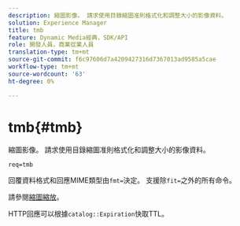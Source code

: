 ```yaml
---
description: 縮圖影像。 請求使用目錄縮圖准則格式化和調整大小的影像資料。
solution: Experience Manager
title: tmb
feature: Dynamic Media經典，SDK/API
role: 開發人員，商業從業人員
translation-type: tm+mt
source-git-commit: f6c97606d7a4209427316d7367013ad9585a5cae
workflow-type: tm+mt
source-wordcount: '63'
ht-degree: 0%

---
```



# tmb{#tmb}

縮圖影像。 請求使用目錄縮圖准則格式化和調整大小的影像資料。

`req=tmb`

回覆資料格式和回應MIME類型由`fmt=`決定。 支援除`fit=`之外的所有命令。

請參閱[縮圖縮放](../../../../../../is-api/http-ref/image-serving-api-ref/c-http-protocol-reference/c-notes-on-server-behavior/r-thumbnail-scaling.md#reference-0f71817f721d4913b34816758d69b07f)。

HTTP回應可以根據`catalog::Expiration`快取TTL。
